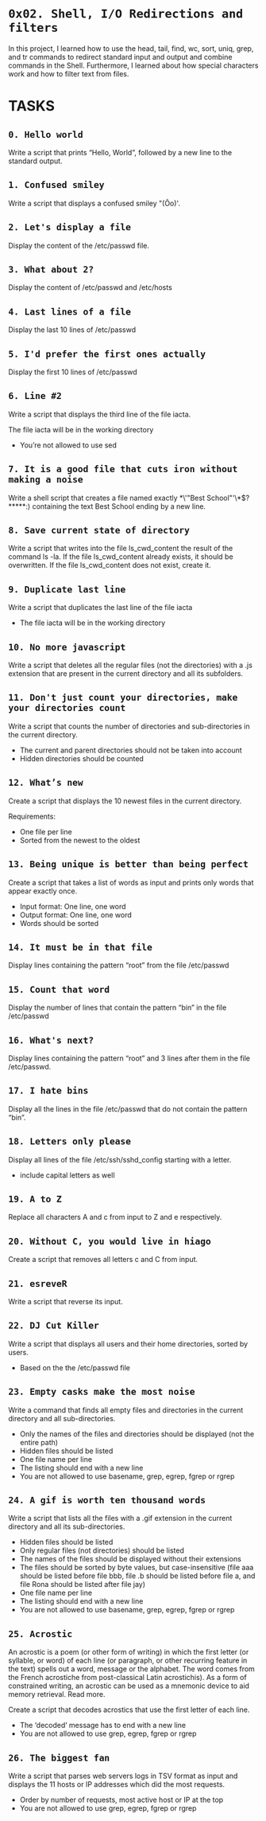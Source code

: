 `0x02. Shell, I/O Redirections and filters`
===


In this project, I learned how to use the head, tail, find, wc, sort, uniq, grep, and tr commands to redirect standard input and output and combine commands in the Shell. Furthermore, I learned about how special characters work and how to filter text from files.


TASKS
===


`0. Hello world`
---

Write a script that prints “Hello, World”, followed by a new line to the standard output.


`1. Confused smiley`
---

Write a script that displays a confused smiley "(Ôo)'.


`2. Let's display a file`
---

Display the content of the /etc/passwd file.


`3. What about 2?`
---

Display the content of /etc/passwd and /etc/hosts


`4. Last lines of a file`
---

Display the last 10 lines of /etc/passwd


`5. I'd prefer the first ones actually`
---

Display the first 10 lines of /etc/passwd


`6. Line #2`
---

Write a script that displays the third line of the file iacta.

The file iacta will be in the working directory
* You’re not allowed to use sed


`7. It is a good file that cuts iron without making a noise`
---

Write a shell script that creates a file named exactly \*\\'"Best School"\'\\*$\?\*\*\*\*\*:) containing the text Best School ending by a new line.


`8. Save current state of directory`
---

Write a script that writes into the file ls_cwd_content the result of the command ls -la. If the file ls_cwd_content already exists, it should be overwritten. If the file ls_cwd_content does not exist, create it.


`9. Duplicate last line`
---

Write a script that duplicates the last line of the file iacta
* The file iacta will be in the working directory


`10. No more javascript`
---

Write a script that deletes all the regular files (not the directories) with a .js extension that are present in the current directory and all its subfolders.


`11. Don't just count your directories, make your directories count`
---

Write a script that counts the number of directories and sub-directories in the current directory.
* The current and parent directories should not be taken into account
* Hidden directories should be counted


`12. What’s new`
---

Create a script that displays the 10 newest files in the current directory.

Requirements:
* One file per line
* Sorted from the newest to the oldest


`13. Being unique is better than being perfect`
---

Create a script that takes a list of words as input and prints only words that appear exactly once.
* Input format: One line, one word
* Output format: One line, one word
* Words should be sorted


`14. It must be in that file`
---

Display lines containing the pattern “root” from the file /etc/passwd


`15. Count that word`
---

Display the number of lines that contain the pattern “bin” in the file /etc/passwd


`16. What's next?`
---

Display lines containing the pattern “root” and 3 lines after them in the file /etc/passwd.


`17. I hate bins`
---

Display all the lines in the file /etc/passwd that do not contain the pattern “bin”.


`18. Letters only please`
---

Display all lines of the file /etc/ssh/sshd_config starting with a letter.
* include capital letters as well


`19. A to Z`
---

Replace all characters A and c from input to Z and e respectively.


`20. Without C, you would live in hiago`
---

Create a script that removes all letters c and C from input.


`21. esreveR`
---

Write a script that reverse its input.


`22. DJ Cut Killer`
---

Write a script that displays all users and their home directories, sorted by users.
* Based on the the /etc/passwd file


`23. Empty casks make the most noise`
---

Write a command that finds all empty files and directories in the current directory and all sub-directories.
* Only the names of the files and directories should be displayed (not the entire path)
* Hidden files should be listed
* One file name per line
* The listing should end with a new line
* You are not allowed to use basename, grep, egrep, fgrep or rgrep


`24. A gif is worth ten thousand words`
---

Write a script that lists all the files with a .gif extension in the current directory and all its sub-directories.
* Hidden files should be listed
* Only regular files (not directories) should be listed
* The names of the files should be displayed without their extensions
* The files should be sorted by byte values, but case-insensitive (file aaa should be listed before file bbb, file .b should be listed before file a, and file Rona should be listed after file jay)
* One file name per line
* The listing should end with a new line
* You are not allowed to use basename, grep, egrep, fgrep or rgrep


`25. Acrostic`
---

An acrostic is a poem (or other form of writing) in which the first letter (or syllable, or word) of each line (or paragraph, or other recurring feature in the text) spells out a word, message or the alphabet. The word comes from the French acrostiche from post-classical Latin acrostichis). As a form of constrained writing, an acrostic can be used as a mnemonic device to aid memory retrieval. Read more.

Create a script that decodes acrostics that use the first letter of each line.
* The ‘decoded’ message has to end with a new line
* You are not allowed to use grep, egrep, fgrep or rgrep


`26. The biggest fan`
---

Write a script that parses web servers logs in TSV format as input and displays the 11 hosts or IP addresses which did the most requests.
* Order by number of requests, most active host or IP at the top
* You are not allowed to use grep, egrep, fgrep or rgrep
